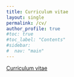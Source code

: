 ```yaml
---
title: Curriculum vitae
layout: single
permalink: /cv/
author_profile: true
#toc: true
#toc_label: "Contents"
#sidebar:
#  nav: "main"
---
```

<a href="/assets/files/CV_Regorda.pdf" target="_blank">Curriculum vitae</a>
